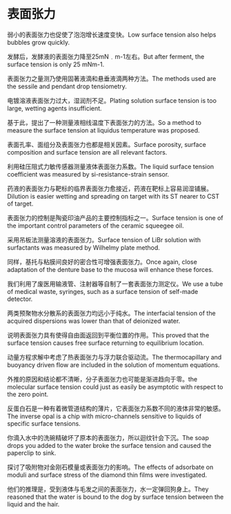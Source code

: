 # 表面张力

<p><span class="chinese">弱小的表面张力也促使了泡泡增长速度变快。</span><span class="english">Low surface tension also helps bubbles grow quickly.</span></p>

<p><span class="chinese">发酵后，发酵液的表面张力降至25mN﹒m-1左右。</span><span class="english">But after ferment, the surface tension is only 25 mNm-1.</span></p>

<p><span class="chinese">表面张力之量测乃使用固著液滴和悬垂液滴两种方法。</span><span class="english">The methods used are the sessile and pendant drop tensiometry.</span></p>

<p><span class="chinese">电镀溶液表面张力过大，湿润剂不足。</span><span class="english">Plating solution surface tension is too large, wetting agents insufficient.</span></p>

<p><span class="chinese">基于此，提出了一种测量液相线温度下表面张力的方法。</span><span class="english">So a method to measure the surface tension at liquidus temperature was proposed.</span></p>

<p><span class="chinese">表面孔率、面组分及表面张力也都是相关因素。</span><span class="english">Surface porosity, surface composition and surface tension are all relevant factors.</span></p>

<p><span class="chinese">利用硅压阻式力敏传感器测量液体表面张力系数。</span><span class="english">The liquid surface tension coefficient was measured by si-resistance-strain sensor.</span></p>

<p><span class="chinese">药液的表面张力与靶标的临界表面张力愈接近，药液在靶标上容易润湿铺展。</span><span class="english">Dilution is easier wetting and spreading on target with its ST nearer to CST of target.</span></p>

<p><span class="chinese">表面张力的控制是陶瓷印油产品的主要控制指标之一。</span><span class="english">Surface tension is one of the important control parameters of the ceramic squeegee oil.</span></p>

<p><span class="chinese">采用吊板法测量溶液的表面张力。</span><span class="english">Surface tension of LiBr solution with surfactants was measured by Wilhelmy plate method.</span></p>

<p><span class="chinese">同样，基托与粘膜间良好的密合性可增强表面张力。</span><span class="english">Once again, close adaptation of the denture base to the mucosa will enhance these forces.</span></p>

<p><span class="chinese">我们利用了废医用输液管、注射器等自制了一套表面张力测定仪。</span><span class="english">We use a tube of medical waste, syringes, such as a surface tension of self-made detector.</span></p>

<p><span class="chinese">两类预聚物水分散系的表面张力均远小于纯水。</span><span class="english">The interfacial tension of the acquired dispersions was lower than that of deionized water.</span></p>

<p><span class="chinese">说明表面张力具有使得自由面返回到平衡位置的作用。</span><span class="english">This proved that the surface tension causes free surface returning to equilibrium location.</span></p>

<p><span class="chinese">动量方程求解中考虑了热表面张力与浮力联合驱动流。</span><span class="english">The thermocapillary and buoyancy driven flow are included in the solution of momentum equations.</span></p>

<p><span class="chinese">外推的原因和结论都不清晰，分子表面张力也可能是渐进趋向于零。</span><span class="english">the molecular surface tension could just as easily be asymptotic with respect to the zero point.</span></p>

<p><span class="chinese">反蛋白石是一种有着微管道结构的薄片，它表面张力系数不同的液体非常的敏感。</span><span class="english">The inverse opal is a chip with micro-channels sensitive to liquids of specific surface tensions.</span></p>

<p><span class="chinese">你滴入水中的洗碗精破坏了原本的表面张力，所以迴纹针会下沉。</span><span class="english">The soap drops you added to the water broke the surface tension and caused the paperclip to sink.</span></p>

<p><span class="chinese">探讨了吸附物对金刚石模量或表面张力的影响。</span><span class="english">The effects of adsorbate on moduli and surface stress of the diamond thin films were investigated.</span></p>

<p><span class="chinese">他们的推理是，受到液体与毛发之间的表面张力，水一定弹回狗身上。</span><span class="english">They reasoned that the water is bound to the dog by surface tension between the liquid and the hair.</span></p>

